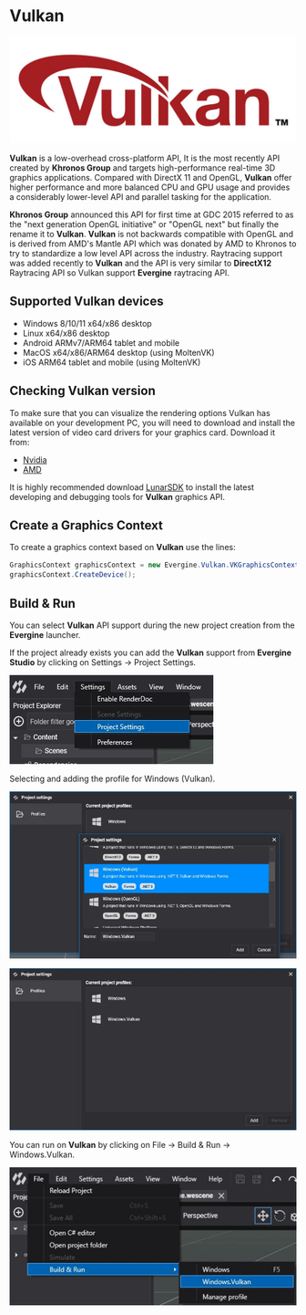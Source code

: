 # Vulkan

![Vulkan API](images/vulkan.jpg)

**Vulkan** is a low-overhead cross-platform API, It is the most recently API created by **Khronos Group** and targets high-performance real-time 3D graphics applications.
Compared with DirectX 11 and OpenGL, **Vulkan** offer higher performance and more balanced CPU and GPU usage and provides a considerably lower-level API and parallel tasking for the application.

**Khronos Group** announced this API for first time at GDC 2015 referred to as the "next generation OpenGL initiative" or "OpenGL next" but finally the rename it to **Vulkan**.
**Vulkan** is not backwards compatible with OpenGL and is derived from AMD's Mantle API which was donated by AMD to Khronos to try to standardize a low level API across the industry.
Raytracing support was added recently to **Vulkan** and the API is very similar to **DirectX12** Raytracing API so Vulkan support **Evergine** raytracing API.

## Supported Vulkan devices

* Windows 8/10/11 x64/x86 desktop
* Linux x64/x86 desktop
* Android ARMv7/ARM64 tablet and mobile
* MacOS x64/x86/ARM64 desktop (using MoltenVK)
* iOS ARM64 tablet and mobile (using MoltenVK)

## Checking Vulkan version

To make sure that you can visualize the rendering options Vulkan has available on your development PC, you will need to download and install the latest version of video card drivers for your graphics card. Download it from:

* [Nvidia](https://www.nvidia.com/Download/index.aspx)
* [AMD](https://www.amd.com/en/support)

It is highly recommended download [LunarSDK](https://vulkan.lunarg.com/) to install the latest developing and debugging tools for **Vulkan** graphics API.

## Create a Graphics Context

To create a graphics context based on **Vulkan** use the lines:

```c#
GraphicsContext graphicsContext = new Evergine.Vulkan.VKGraphicsContext();
graphicsContext.CreateDevice();
```

## Build & Run

You can select **Vulkan** API support during the new project creation from the **Evergine** launcher.

If the project already exists you can add the **Vulkan** support from **Evergine Studio** by clicking on Settings -> Project Settings.

![Settings](images/dx12_support_0.jpg)

Selecting and adding the profile for Windows (Vulkan).

![Settings](images/vk_support_1.jpg)

![Settings](images/vk_support_2.jpg)

You can run on **Vulkan** by clicking on File -> Build & Run -> Windows.Vulkan.

![Settings](images/vk_support_3.jpg)